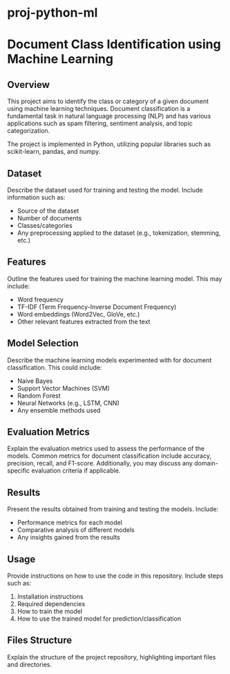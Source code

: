 # proj-python-ml
# Document Class Identification using Machine Learning

## Overview
This project aims to identify the class or category of a given document using machine learning techniques. Document classification is a fundamental task in natural language processing (NLP) and has various applications such as spam filtering, sentiment analysis, and topic categorization.

The project is implemented in Python, utilizing popular libraries such as scikit-learn, pandas, and numpy.

## Dataset
Describe the dataset used for training and testing the model. Include information such as:

- Source of the dataset
- Number of documents
- Classes/categories
- Any preprocessing applied to the dataset (e.g., tokenization, stemming, etc.)

## Features
Outline the features used for training the machine learning model. This may include:

- Word frequency
- TF-IDF (Term Frequency-Inverse Document Frequency)
- Word embeddings (Word2Vec, GloVe, etc.)
- Other relevant features extracted from the text

## Model Selection
Describe the machine learning models experimented with for document classification. This could include:

- Naive Bayes
- Support Vector Machines (SVM)
- Random Forest
- Neural Networks (e.g., LSTM, CNN)
- Any ensemble methods used

## Evaluation Metrics
Explain the evaluation metrics used to assess the performance of the models. Common metrics for document classification include accuracy, precision, recall, and F1-score. Additionally, you may discuss any domain-specific evaluation criteria if applicable.

## Results
Present the results obtained from training and testing the models. Include:

- Performance metrics for each model
- Comparative analysis of different models
- Any insights gained from the results

## Usage
Provide instructions on how to use the code in this repository. Include steps such as:

1. Installation instructions
2. Required dependencies
3. How to train the model
4. How to use the trained model for prediction/classification

## Files Structure
Explain the structure of the project repository, highlighting important files and directories.

